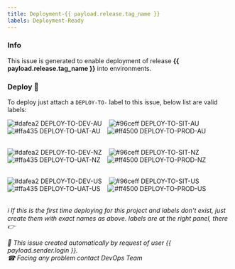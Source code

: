 ```yaml
---
title: Deployment-{{ payload.release.tag_name }}
labels: Deployment-Ready
---
```


### Info

This issue is generated to enable deployment of release **{{ payload.release.tag_name }}** into environments.

### Deploy 🚀 

To deploy just attach a `DEPLOY-TO-` label to this issue, below list are valid labels: 

![#dafea2](https://via.placeholder.com/15/dafea2/000000?text=+) DEPLOY-TO-DEV-AU &nbsp;&nbsp;
![#96ceff](https://via.placeholder.com/15/96ceff/000000?text=+) DEPLOY-TO-SIT-AU &nbsp;&nbsp;
![#ffa435](https://via.placeholder.com/15/ffa435/000000?text=+) DEPLOY-TO-UAT-AU &nbsp;&nbsp;
![#ff4500](https://via.placeholder.com/15/ff4500/000000?text=+) DEPLOY-TO-PROD-AU </br></br>

![#dafea2](https://via.placeholder.com/15/dafea2/000000?text=+) DEPLOY-TO-DEV-NZ &nbsp;&nbsp;
![#96ceff](https://via.placeholder.com/15/96ceff/000000?text=+) DEPLOY-TO-SIT-NZ &nbsp;&nbsp;
![#ffa435](https://via.placeholder.com/15/ffa435/000000?text=+) DEPLOY-TO-UAT-NZ &nbsp;&nbsp;
![#ff4500](https://via.placeholder.com/15/ff4500/000000?text=+) DEPLOY-TO-PROD-NZ </br></br>

![#dafea2](https://via.placeholder.com/15/dafea2/000000?text=+) DEPLOY-TO-DEV-US &nbsp;&nbsp;
![#96ceff](https://via.placeholder.com/15/96ceff/000000?text=+) DEPLOY-TO-SIT-US &nbsp;&nbsp;
![#ffa435](https://via.placeholder.com/15/ffa435/000000?text=+) DEPLOY-TO-UAT-US &nbsp;&nbsp;
![#ff4500](https://via.placeholder.com/15/ff4500/000000?text=+) DEPLOY-TO-PROD-US </br></br>

*ℹ If this is the first time deploying for this project and labels don't exist, just create them with exact names as above. labels are at the right panel, there 👉*

*🤖 This issue created automatically by request of user {{ payload.sender.login }}.*<br>
*☎ Facing any problem contact DevOps Team* 
